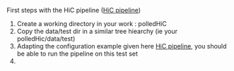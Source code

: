 
First steps with the HiC pipeline ([HiC pipeline](pipeline.md))

1. Create a working directory in your work : polledHiC
2. Copy the data/test dir in a similar tree hiearchy (ie your polledHic/data/test)
3. Adapting the configuration example given here  [HiC pipeline](pipeline.md), you should be able to run the pipeline on this test set
4. 


